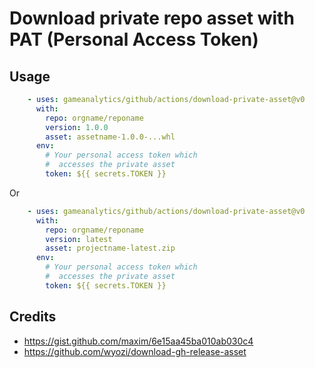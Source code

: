# Download private repo asset with PAT (Personal Access Token)

## Usage

```yaml
    - uses: gameanalytics/github/actions/download-private-asset@v0
      with:
        repo: orgname/reponame
        version: 1.0.0
        asset: assetname-1.0.0-...whl
      env:
        # Your personal access token which
        #  accesses the private asset
        token: ${{ secrets.TOKEN }}
```

Or

```yaml
    - uses: gameanalytics/github/actions/download-private-asset@v0
      with:
        repo: orgname/reponame
        version: latest
        asset: projectname-latest.zip
      env:
        # Your personal access token which
        #  accesses the private asset
        token: ${{ secrets.TOKEN }}
```

## Credits

* https://gist.github.com/maxim/6e15aa45ba010ab030c4
* https://github.com/wyozi/download-gh-release-asset
